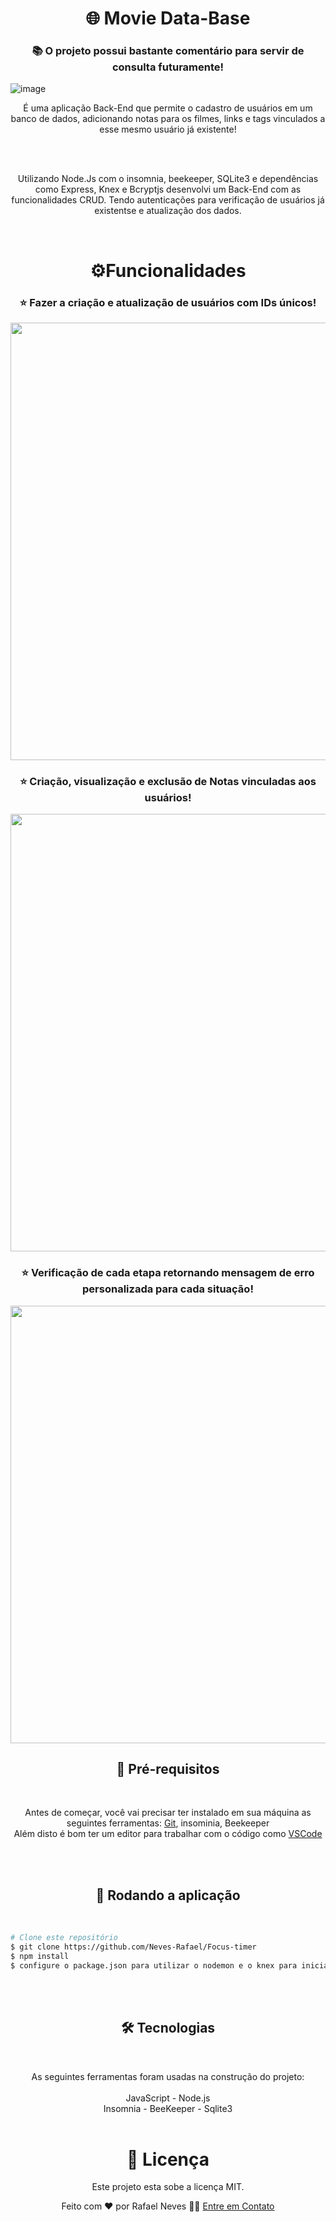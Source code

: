 <h1 align="center">🌐 Movie Data-Base</h1>
<h3 align="center">📚 O projeto possui bastante comentário para servir de consulta futuramente!</h3>

![image](https://github.com/Neves-Rafael/Movie-DataBase/assets/136202919/5d47024d-6996-45a5-b6bb-41baf804ecf3)



<p align="center">É uma aplicação Back-End que permite o cadastro de usuários em um banco de dados, adicionando notas para os filmes, links e tags vinculados a esse mesmo usuário já existente!</p>
<br/>
<br/>
<p align="center">Utilizando Node.Js com o insomnia, beekeeper, SQLite3 e dependências como Express, Knex e Bcryptjs desenvolvi um Back-End com as funcionalidades CRUD. Tendo autenticações para verificação de usuários já existentse e atualização dos dados.</p>
<br/>




<h1 align="center">⚙️Funcionalidades</h1>


<h3 align="center">⭐ Fazer a criação e atualização de usuários com IDs únicos!</h3>

<p align="center">
  <img width="700px" src="https://github.com/Neves-Rafael/node-aplication/assets/136202919/732acd6a-125a-4533-8df0-362de82c3341">
</p>

<h3 align="center">⭐ Criação, visualização e exclusão de Notas vinculadas aos usuários!</h3>
<p align="center">
  <img width="700px" src="https://github.com/Neves-Rafael/node-aplication/assets/136202919/9f372a88-2101-4ed5-b1c6-e356b89ce4a3">
</p>

<h3 align="center">⭐ Verificação de cada etapa retornando mensagem de erro personalizada para cada situação!</h3>
<p align="center">
  <img width="700px" src="https://github.com/Neves-Rafael/node-aplication/assets/136202919/bdc319bc-09bd-42c9-9b8b-56ead77cab2a">
</p>


<h2 align="center">🧱 Pré-requisitos</h2>
<br/>

<p align="center">Antes de começar, você vai precisar ter instalado em sua máquina as seguintes ferramentas: <a href="https://git-scm.com">Git</a>, <a>insominia</a>, <a>Beekeeper</a> <br/>
Além disto é bom ter um editor para trabalhar com o código como <a href="https://code.visualstudio.com/">VSCode</a></p>
<br/>
<br/>
<h2 align="center">🎲 Rodando a aplicação</h2>
<br/>

<p align="center">

```bash
# Clone este repositório
$ git clone https://github.com/Neves-Rafael/Focus-timer
$ npm install 
$ configure o package.json para utilizar o nodemon e o knex para iniciar a migrate

```
</p>
<br/>
<br/>

<h2 align="center">🛠 Tecnologias</h2>
<br/>

<p align="center">As seguintes ferramentas foram usadas na construção do projeto:<br/>
<br/>  
JavaScript - Node.js
<br/>
Insomnia - BeeKeeper - Sqlite3
<br/>
<br/>

<h1 align="center">📝 Licença</h1>

<p align="center">Este projeto esta sobe a licença MIT.</p>

<p align="center">Feito com ❤️ por Rafael Neves 👋🏽 <a href="https://www.linkedin.com/in/rafael-neves-profile/">Entre em Contato</a></p>

